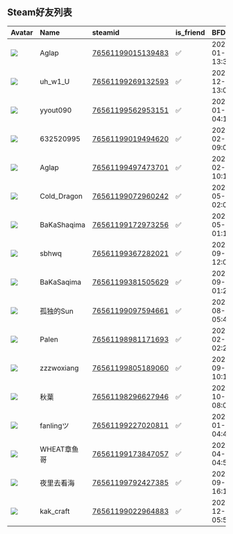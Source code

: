 

## Steam好友列表
| Avatar                                                                            | Name        | steamid                                                                     | is_friend   | BFD                 | removed_time   | Remark   |
|:----------------------------------------------------------------------------------|:------------|:----------------------------------------------------------------------------|:------------|:--------------------|:---------------|:---------|
| ![](https://avatars.steamstatic.com/978931ff2d774c665a91b9fa83c8a6a8666dca91.jpg) | Aglap       | [76561199015139483](https://steamcommunity.com/profiles/76561199015139483/) | ✅           | 2024-01-06 13:32:31 |                |          |
| ![](https://avatars.steamstatic.com/4bc6b90d7687879fe51c7a75f1447f1c24c977ee.jpg) | uh_w1_U     | [76561199269132593](https://steamcommunity.com/profiles/76561199269132593/) | ✅           | 2023-12-29 13:08:38 |                |          |
| ![](https://avatars.steamstatic.com/fef49e7fa7e1997310d705b2a6158ff8dc1cdfeb.jpg) | yyout090    | [76561199562953151](https://steamcommunity.com/profiles/76561199562953151/) | ✅           | 2024-01-22 04:11:48 |                |          |
| ![](https://avatars.steamstatic.com/fef49e7fa7e1997310d705b2a6158ff8dc1cdfeb.jpg) | 632520995   | [76561199019494620](https://steamcommunity.com/profiles/76561199019494620/) | ✅           | 2024-02-13 09:05:53 |                |          |
| ![](https://avatars.steamstatic.com/84e133b5df5130898681727ca825e660d8ae4b7b.jpg) | Aglap       | [76561199497473701](https://steamcommunity.com/profiles/76561199497473701/) | ✅           | 2024-02-24 10:15:02 |                |          |
| ![](https://avatars.steamstatic.com/e36e11628565c57a0ab5fb95084e50c588d7944f.jpg) | Cold_Dragon | [76561199072960242](https://steamcommunity.com/profiles/76561199072960242/) | ✅           | 2022-05-18 02:00:04 |                |          |
| ![](https://avatars.steamstatic.com/8d5aecf456aa5cefd6afd58d42985e64363ca954.jpg) | BaKaShaqima | [76561199172973256](https://steamcommunity.com/profiles/76561199172973256/) | ✅           | 2022-05-18 01:15:18 |                |          |
| ![](https://avatars.steamstatic.com/91c935b21227468974a1d6a4c451587544c36f12.jpg) | sbhwq       | [76561199367282021](https://steamcommunity.com/profiles/76561199367282021/) | ✅           | 2025-09-27 12:02:51 |                |          |
| ![](https://avatars.steamstatic.com/05c9d811c75729caea21e24feb829e1f3f229b17.jpg) | BaKaSaqima  | [76561199381505629](https://steamcommunity.com/profiles/76561199381505629/) | ✅           | 2022-09-01 01:23:24 |                |          |
| ![](https://avatars.steamstatic.com/5059eed7a11c0a51a40c025a2c5787324a68fbf5.jpg) | 孤独的Sun      | [76561199097594661](https://steamcommunity.com/profiles/76561199097594661/) | ✅           | 2022-08-12 05:49:05 |                |          |
| ![](https://avatars.steamstatic.com/34941704b84c8aa749d757b7405a64a05d2e0665.jpg) | Palen       | [76561198981171693](https://steamcommunity.com/profiles/76561198981171693/) | ✅           | 2024-02-01 02:27:36 |                |          |
| ![](https://avatars.steamstatic.com/755eca727835908b7884784e85d27040edce728a.jpg) | zzzwoxiang  | [76561199805189060](https://steamcommunity.com/profiles/76561199805189060/) | ✅           | 2025-09-19 10:13:53 |                |          |
| ![](https://avatars.steamstatic.com/5fea668694c95ff82c2d9cc2b2afdb06a9d2bbb4.jpg) | 秋葉          | [76561198296627946](https://steamcommunity.com/profiles/76561198296627946/) | ✅           | 2025-10-03 08:01:31 |                |          |
| ![](https://avatars.steamstatic.com/92e363c12d9d04735e8aecf2a38f11065dd281a0.jpg) | fanlingツ    | [76561199227020811](https://steamcommunity.com/profiles/76561199227020811/) | ✅           | 2024-01-22 04:44:37 |                |          |
| ![](https://avatars.steamstatic.com/5a5e779c4d5c774fd9332e13f36014c0b4b4f096.jpg) | WHEAT章鱼哥    | [76561199173847057](https://steamcommunity.com/profiles/76561199173847057/) | ✅           | 2024-04-14 04:50:22 |                |          |
| ![](https://avatars.steamstatic.com/1e62c3d41c5323dd1ec1adab07c25105226aa470.jpg) | 夜里去看海       | [76561199792427385](https://steamcommunity.com/profiles/76561199792427385/) | ✅           | 2025-09-18 16:13:05 |                |          |
| ![](https://avatars.steamstatic.com/e7418af5707f2bc08e990c32ac5caff000f490dd.jpg) | kak_craft   | [76561199022964883](https://steamcommunity.com/profiles/76561199022964883/) | ✅           | 2022-12-30 05:52:14 |                |          |